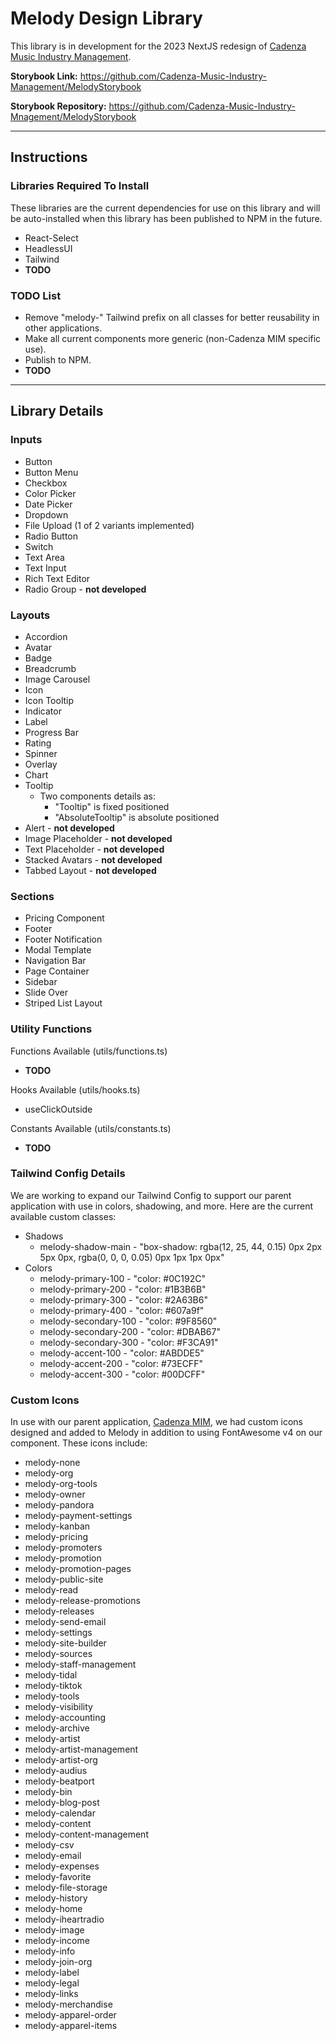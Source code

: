 # Melody Design Library

This library is in development for the 2023 NextJS redesign of [Cadenza Music Industry Management](https://cadenzamim.com).

**Storybook Link:** https://github.com/Cadenza-Music-Industry-Management/MelodyStorybook

**Storybook Repository:** https://github.com/Cadenza-Music-Industry-Mnagement/MelodyStorybook

---

## Instructions

### Libraries Required To Install

These libraries are the current dependencies for use on this library and will be auto-installed when this library has been published to NPM in the future.

* React-Select
* HeadlessUI
* Tailwind
* **TODO**

### TODO List

* Remove "melody-" Tailwind prefix on all classes for better reusability in other applications.
* Make all current components more generic (non-Cadenza MIM specific use).
* Publish to NPM.
* **TODO**

---

## Library Details

### Inputs

* Button
* Button Menu
* Checkbox
* Color Picker
* Date Picker
* Dropdown
* File Upload (1 of 2 variants implemented)
* Radio Button
* Switch
* Text Area
* Text Input
* Rich Text Editor
* Radio Group - **not developed**

### Layouts

* Accordion
* Avatar
* Badge
* Breadcrumb
* Image Carousel
* Icon
* Icon Tooltip
* Indicator
* Label
* Progress Bar
* Rating
* Spinner
* Overlay
* Chart
* Tooltip
  * Two components details as:
    * "Tooltip" is fixed positioned
    * "AbsoluteTooltip" is absolute positioned
* Alert - **not developed**
* Image Placeholder - **not developed**
* Text Placeholder - **not developed**
* Stacked Avatars - **not developed**
* Tabbed Layout - **not developed**

### Sections

* Pricing Component
* Footer
* Footer Notification
* Modal Template
* Navigation Bar
* Page Container
* Sidebar
* Slide Over
* Striped List Layout

### Utility Functions

Functions Available (utils/functions.ts)
* **TODO**

Hooks Available (utils/hooks.ts)
* useClickOutside

Constants Available (utils/constants.ts)
* **TODO**

### Tailwind Config Details

We are working to expand our Tailwind Config to support our parent application with use in colors, shadowing, and more. Here are the current available custom classes:

* Shadows
  * melody-shadow-main - "box-shadow: rgba(12, 25, 44, 0.15) 0px 2px 5px 0px, rgba(0, 0, 0, 0.05) 0px 1px 1px 0px"
* Colors
  * melody-primary-100 - "color: #0C192C"
  * melody-primary-200 - "color: #1B3B6B"
  * melody-primary-300 - "color: #2A63B6"
  * melody-primary-400 - "color: #607a9f"
  * melody-secondary-100 - "color: #9F8560"
  * melody-secondary-200 - "color: #DBAB67"
  * melody-secondary-300 - "color: #F3CA91"
  * melody-accent-100 - "color: #ABDDE5"
  * melody-accent-200 - "color: #73ECFF"
  * melody-accent-300 - "color: #00DCFF"

### Custom Icons

In use with our parent application, [Cadenza MIM](https://cadenzamim.com), we had custom icons designed and added to Melody in addition to using FontAwesome v4 on our <Icon /> component. These icons include:

* melody-none
* melody-org
* melody-org-tools
* melody-owner
* melody-pandora
* melody-payment-settings
* melody-kanban
* melody-pricing
* melody-promoters
* melody-promotion
* melody-promotion-pages
* melody-public-site
* melody-read
* melody-release-promotions
* melody-releases
* melody-send-email
* melody-settings
* melody-site-builder
* melody-sources
* melody-staff-management
* melody-tidal
* melody-tiktok
* melody-tools
* melody-visibility
* melody-accounting
* melody-archive
* melody-artist
* melody-artist-management
* melody-artist-org
* melody-audius
* melody-beatport
* melody-bin
* melody-blog-post
* melody-calendar
* melody-content
* melody-content-management
* melody-csv
* melody-email
* melody-expenses
* melody-favorite
* melody-file-storage
* melody-history
* melody-home
* melody-iheartradio
* melody-image
* melody-income
* melody-info
* melody-join-org
* melody-label
* melody-legal
* melody-links
* melody-merchandise
* melody-apparel-order
* melody-apparel-items
